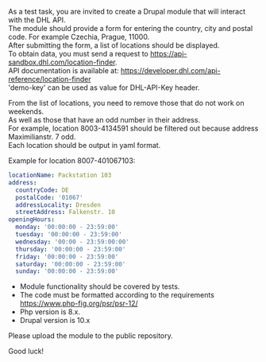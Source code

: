 As a test task, you are invited to create a Drupal module that will interact with the DHL API.  
The module should provide a form for entering the country, city and postal code. For example Czechia, Prague, 11000.  
After submitting the form, a list of locations should be displayed.  
To obtain data, you must send a request to https://api-sandbox.dhl.com/location-finder.  
API documentation is available at: https://developer.dhl.com/api-reference/location-finder  
'demo-key' can be used as value for DHL-API-Key header.

From the list of locations, you need to remove those that do not work on weekends.  
As well as those that have an odd number in their address.  
For example, location 8003-4134591 should be filtered out because address Maximilianstr. 7 odd.  
Each location should be output in yaml format.

Example for location 8007-401067103:

```yaml
locationName: Packstation 103
address:
  countryCode: DE
  postalCode: '01067'
  addressLocality: Dresden
  streetAddress: Falkenstr. 10
openingHours:
  monday: '00:00:00 - 23:59:00'
  tuesday: '00:00:00 - 23:59:00'
  wednesday: '00:00 - 23:59:00:00'
  thursday: '00:00:00 - 23:59:00'
  friday: '00:00:00 - 23:59:00'
  saturday: '00:00:00 - 23:59:00'
  sunday: '00:00:00 - 23:59:00'
```

* Module functionality should be covered by tests.  
* The code must be formatted according to the requirements https://www.php-fig.org/psr/psr-12/  
* Php version is 8.x.  
* Drupal version is 10.x

Please upload the module to the public repository.

Good luck!